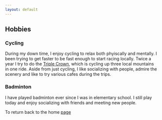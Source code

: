 ```yaml
---
layout: default
---
```


## Hobbies

### Cycling 

During my down time, I enjoy cycling to relax both phyiscally and mentally. I been trying to get faster to be fast enough to start racing locally. 
Twice a year I try to do the [Triple Crown](https://triplecrownforheart.ca/route), which is cycling up three local mountains in one ride.
Aside from just cycling, I like socializing with people, admire the scenery and like to try various cafes during the trips.

### Badminton

I have played badminton ever since I was in elementary school. I still play today and enjoy socializing with friends and meeting new people.


To return back to the home [page](./)

